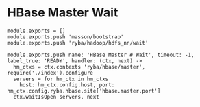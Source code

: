 
# HBase Master Wait

    module.exports = []
    module.exports.push 'masson/bootstrap'
    module.exports.push 'ryba/hadoop/hdfs_nn/wait'

    module.exports.push name: 'HBase Master # Wait', timeout: -1, label_true: 'READY', handler: (ctx, next) ->
      hm_ctxs = ctx.contexts 'ryba/hbase/master', require('./index').configure
      servers = for hm_ctx in hm_ctxs
        host: hm_ctx.config.host, port: hm_ctx.config.ryba.hbase.site['hbase.master.port']
      ctx.waitIsOpen servers, next
